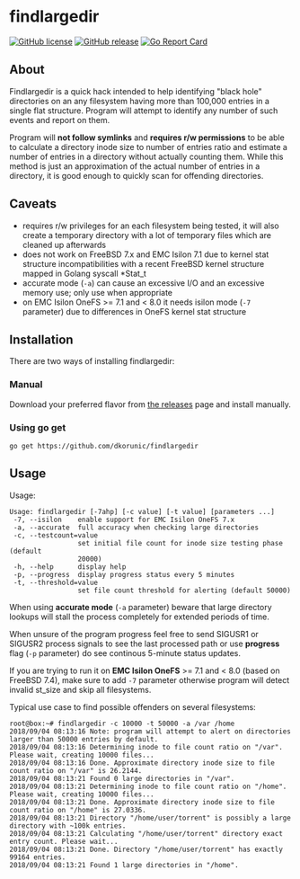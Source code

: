 findlargedir
===

[![GitHub license](https://img.shields.io/github/license/dkorunic/findlargedir.svg)](https://github.com/dkorunic/findlargedir/blob/master/LICENSE.txt)
[![GitHub release](https://img.shields.io/github/release/dkorunic/findlargedir.svg)](https://github.com/dkorunic/findlargedir/releases/latest)
[![Go Report Card](https://goreportcard.com/badge/github.com/dkorunic/findlargedir)](https://goreportcard.com/report/github.com/dkorunic/findlargedir)

## About

Findlargedir is a quick hack intended to help identifying "black hole" directories on an any filesystem having more than 100,000 entries in a single flat structure. Program will attempt to identify any number of such events and report on them.

Program will **not follow symlinks** and **requires r/w permissions** to be able to calculate a directory inode size to number of entries ratio and estimate a number of entries in a directory without actually counting them. While this method is just an approximation of the actual number of entries in a directory, it is good enough to quickly scan for offending directories.

## Caveats

* requires r/w privileges for an each filesystem being tested, it will also create a temporary directory with a lot of temporary files which are cleaned up afterwards
* does not work on FreeBSD 7.x and EMC Isilon 7.1 due to kernel stat structure incompatibilities with a recent FreeBSD kernel structure mapped in Golang syscall *Stat_t
* accurate mode (`-a`) can cause an excessive I/O and an excessive memory use; only use when appropriate
* on EMC Isilon OneFS >= 7.1 and < 8.0 it needs isilon mode (`-7` parameter) due to differences in OneFS kernel stat structure

## Installation

There are two ways of installing findlargedir:

### Manual

Download your preferred flavor from [the releases](https://github.com/dkorunic/findlargedir/releases/latest) page and install manually.

### Using go get

```shell
go get https://github.com/dkorunic/findlargedir
```

## Usage

Usage:

```shell
Usage: findlargedir [-7ahp] [-c value] [-t value] [parameters ...]
 -7, --isilon    enable support for EMC Isilon OneFS 7.x
 -a, --accurate  full accuracy when checking large directories
 -c, --testcount=value
                 set initial file count for inode size testing phase (default
                 20000)
 -h, --help      display help
 -p, --progress  display progress status every 5 minutes
 -t, --threshold=value
                 set file count threshold for alerting (default 50000)
```

When using **accurate mode** (`-a` parameter) beware that large directory lookups will stall the process completely for extended periods of time. 

When unsure of the program progress feel free to send SIGUSR1 or SIGUSR2 process signals to see the last processed path or use **progress** flag (`-p` parameter) do see continous 5-minute status updates.

If you are trying to run it on **EMC Isilon OneFS** >= 7.1 and < 8.0 (based on FreeBSD 7.4), make sure to add `-7` parameter otherwise program will detect invalid st_size and skip all filesystems.

Typical use case to find possible offenders on several filesystems:

```shell
root@box:~# findlargedir -c 10000 -t 50000 -a /var /home
2018/09/04 08:13:16 Note: program will attempt to alert on directories larger than 50000 entries by default.
2018/09/04 08:13:16 Determining inode to file count ratio on "/var". Please wait, creating 10000 files...
2018/09/04 08:13:16 Done. Approximate directory inode size to file count ratio on "/var" is 26.2144.
2018/09/04 08:13:21 Found 0 large directories in "/var".
2018/09/04 08:13:21 Determining inode to file count ratio on "/home". Please wait, creating 10000 files...
2018/09/04 08:13:21 Done. Approximate directory inode size to file count ratio on "/home" is 27.0336.
2018/09/04 08:13:21 Directory "/home/user/torrent" is possibly a large directory with ~100k entries.
2018/09/04 08:13:21 Calculating "/home/user/torrent" directory exact entry count. Please wait...
2018/09/04 08:13:21 Done. Directory "/home/user/torrent" has exactly 99164 entries.
2018/09/04 08:13:21 Found 1 large directories in "/home".
```
